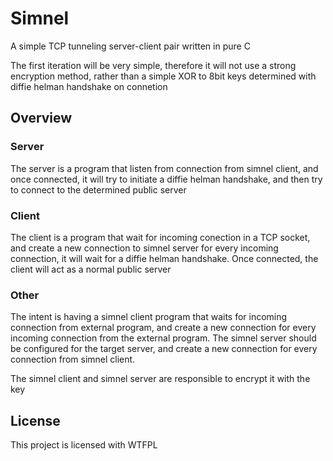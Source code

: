 # Simnel

A simple TCP tunneling server-client pair written in pure C

The first iteration will be very simple, therefore it will not use a strong encryption method, rather than a simple XOR to 8bit keys determined with diffie helman handshake on connetion

## Overview

### Server

The server is a program that listen from connection from simnel client, and once connected, it will try to initiate a diffie helman handshake, and then try to connect to the determined public server

### Client

The client is a program that wait for incoming conection in a TCP socket, and create a new connection to simnel server for every incoming connection, it will wait for a diffie helman handshake. Once connected, the client will act as a normal public server

### Other

The intent is having a simnel client program that waits for incoming connection from external program, and create a new connection for every incoming connection from the external program. The simnel server should be configured for the target server, and create a new connection for every connection from simnel client.

The simnel client and simnel server are responsible to encrypt it with the key

## License
This project is licensed with WTFPL
